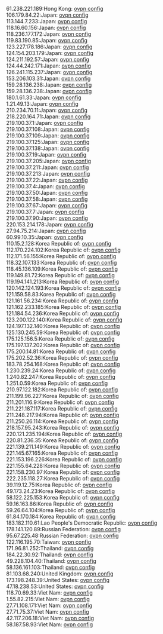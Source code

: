 61.238.221.189:Hong Kong: [ovpn config](vpn/61_238_221_189.ovpn)  
106.179.84.22:Japan: [ovpn config](vpn/106_179_84_22.ovpn)  
113.144.7.233:Japan: [ovpn config](vpn/113_144_7_233.ovpn)  
118.16.60.156:Japan: [ovpn config](vpn/118_16_60_156.ovpn)  
118.236.177.172:Japan: [ovpn config](vpn/118_236_177_172.ovpn)  
119.83.190.85:Japan: [ovpn config](vpn/119_83_190_85.ovpn)  
123.227.178.186:Japan: [ovpn config](vpn/123_227_178_186.ovpn)  
124.154.203.179:Japan: [ovpn config](vpn/124_154_203_179.ovpn)  
124.211.192.57:Japan: [ovpn config](vpn/124_211_192_57.ovpn)  
124.44.242.171:Japan: [ovpn config](vpn/124_44_242_171.ovpn)  
126.241.115.237:Japan: [ovpn config](vpn/126_241_115_237.ovpn)  
153.206.103.31:Japan: [ovpn config](vpn/153_206_103_31.ovpn)  
159.28.136.238:Japan: [ovpn config](vpn/159_28_136_238.ovpn)  
159.28.136.238:Japan: [ovpn config](vpn/159_28_136_238.ovpn)  
180.1.61.33:Japan: [ovpn config](vpn/180_1_61_33.ovpn)  
1.21.49.13:Japan: [ovpn config](vpn/1_21_49_13.ovpn)  
210.234.70.11:Japan: [ovpn config](vpn/210_234_70_11.ovpn)  
218.220.164.71:Japan: [ovpn config](vpn/218_220_164_71.ovpn)  
219.100.37.1:Japan: [ovpn config](vpn/219_100_37_1.ovpn)  
219.100.37.108:Japan: [ovpn config](vpn/219_100_37_108.ovpn)  
219.100.37.109:Japan: [ovpn config](vpn/219_100_37_109.ovpn)  
219.100.37.125:Japan: [ovpn config](vpn/219_100_37_125.ovpn)  
219.100.37.138:Japan: [ovpn config](vpn/219_100_37_138.ovpn)  
219.100.37.19:Japan: [ovpn config](vpn/219_100_37_19.ovpn)  
219.100.37.205:Japan: [ovpn config](vpn/219_100_37_205.ovpn)  
219.100.37.211:Japan: [ovpn config](vpn/219_100_37_211.ovpn)  
219.100.37.213:Japan: [ovpn config](vpn/219_100_37_213.ovpn)  
219.100.37.22:Japan: [ovpn config](vpn/219_100_37_22.ovpn)  
219.100.37.4:Japan: [ovpn config](vpn/219_100_37_4.ovpn)  
219.100.37.50:Japan: [ovpn config](vpn/219_100_37_50.ovpn)  
219.100.37.58:Japan: [ovpn config](vpn/219_100_37_58.ovpn)  
219.100.37.67:Japan: [ovpn config](vpn/219_100_37_67.ovpn)  
219.100.37.7:Japan: [ovpn config](vpn/219_100_37_7.ovpn)  
219.100.37.90:Japan: [ovpn config](vpn/219_100_37_90.ovpn)  
220.153.214.178:Japan: [ovpn config](vpn/220_153_214_178.ovpn)  
27.94.75.214:Japan: [ovpn config](vpn/27_94_75_214.ovpn)  
60.99.10.35:Japan: [ovpn config](vpn/60_99_10_35.ovpn)  
110.15.2.128:Korea Republic of: [ovpn config](vpn/110_15_2_128.ovpn)  
112.170.224.102:Korea Republic of: [ovpn config](vpn/112_170_224_102.ovpn)  
112.171.56.155:Korea Republic of: [ovpn config](vpn/112_171_56_155.ovpn)  
118.32.107.133:Korea Republic of: [ovpn config](vpn/118_32_107_133.ovpn)  
118.45.136.109:Korea Republic of: [ovpn config](vpn/118_45_136_109.ovpn)  
119.149.81.72:Korea Republic of: [ovpn config](vpn/119_149_81_72.ovpn)  
119.194.141.213:Korea Republic of: [ovpn config](vpn/119_194_141_213.ovpn)  
120.142.124.193:Korea Republic of: [ovpn config](vpn/120_142_124_193.ovpn)  
121.159.58.83:Korea Republic of: [ovpn config](vpn/121_159_58_83.ovpn)  
121.161.56.234:Korea Republic of: [ovpn config](vpn/121_161_56_234.ovpn)  
121.162.233.185:Korea Republic of: [ovpn config](vpn/121_162_233_185.ovpn)  
121.184.54.236:Korea Republic of: [ovpn config](vpn/121_184_54_236.ovpn)  
123.200.122.140:Korea Republic of: [ovpn config](vpn/123_200_122_140.ovpn)  
124.197.132.140:Korea Republic of: [ovpn config](vpn/124_197_132_140.ovpn)  
125.130.245.59:Korea Republic of: [ovpn config](vpn/125_130_245_59.ovpn)  
175.125.156.5:Korea Republic of: [ovpn config](vpn/175_125_156_5.ovpn)  
175.197.137.202:Korea Republic of: [ovpn config](vpn/175_197_137_202.ovpn)  
175.200.14.81:Korea Republic of: [ovpn config](vpn/175_200_14_81.ovpn)  
175.202.52.36:Korea Republic of: [ovpn config](vpn/175_202_52_36.ovpn)  
183.78.254.168:Korea Republic of: [ovpn config](vpn/183_78_254_168.ovpn)  
1.230.239.24:Korea Republic of: [ovpn config](vpn/1_230_239_24.ovpn)  
1.240.82.247:Korea Republic of: [ovpn config](vpn/1_240_82_247.ovpn)  
1.251.0.59:Korea Republic of: [ovpn config](vpn/1_251_0_59.ovpn)  
210.97.122.182:Korea Republic of: [ovpn config](vpn/210_97_122_182.ovpn)  
211.199.96.227:Korea Republic of: [ovpn config](vpn/211_199_96_227.ovpn)  
211.201.116.9:Korea Republic of: [ovpn config](vpn/211_201_116_9.ovpn)  
211.221.187.117:Korea Republic of: [ovpn config](vpn/211_221_187_117.ovpn)  
211.248.217.94:Korea Republic of: [ovpn config](vpn/211_248_217_94.ovpn)  
211.250.26.114:Korea Republic of: [ovpn config](vpn/211_250_26_114.ovpn)  
218.157.95.243:Korea Republic of: [ovpn config](vpn/218_157_95_243.ovpn)  
220.121.235.194:Korea Republic of: [ovpn config](vpn/220_121_235_194.ovpn)  
220.81.236.35:Korea Republic of: [ovpn config](vpn/220_81_236_35.ovpn)  
221.139.211.149:Korea Republic of: [ovpn config](vpn/221_139_211_149.ovpn)  
221.145.67.165:Korea Republic of: [ovpn config](vpn/221_145_67_165.ovpn)  
221.153.196.226:Korea Republic of: [ovpn config](vpn/221_153_196_226.ovpn)  
221.155.64.228:Korea Republic of: [ovpn config](vpn/221_155_64_228.ovpn)  
221.158.230.97:Korea Republic of: [ovpn config](vpn/221_158_230_97.ovpn)  
222.235.118.27:Korea Republic of: [ovpn config](vpn/222_235_118_27.ovpn)  
39.119.12.75:Korea Republic of: [ovpn config](vpn/39_119_12_75.ovpn)  
49.173.24.23:Korea Republic of: [ovpn config](vpn/49_173_24_23.ovpn)  
58.122.225.153:Korea Republic of: [ovpn config](vpn/58_122_225_153.ovpn)  
59.16.163.86:Korea Republic of: [ovpn config](vpn/59_16_163_86.ovpn)  
59.26.64.104:Korea Republic of: [ovpn config](vpn/59_26_64_104.ovpn)  
61.84.170.184:Korea Republic of: [ovpn config](vpn/61_84_170_184.ovpn)  
183.182.110.61:Lao People's Democratic Republic: [ovpn config](vpn/183_182_110_61.ovpn)  
178.141.120.89:Russian Federation: [ovpn config](vpn/178_141_120_89.ovpn)  
95.67.225.48:Russian Federation: [ovpn config](vpn/95_67_225_48.ovpn)  
122.116.195.70:Taiwan: [ovpn config](vpn/122_116_195_70.ovpn)  
171.96.81.252:Thailand: [ovpn config](vpn/171_96_81_252.ovpn)  
184.22.30.92:Thailand: [ovpn config](vpn/184_22_30_92.ovpn)  
49.228.104.40:Thailand: [ovpn config](vpn/49_228_104_40.ovpn)  
58.136.161.103:Thailand: [ovpn config](vpn/58_136_161_103.ovpn)  
81.103.68.240:United Kingdom: [ovpn config](vpn/81_103_68_240.ovpn)  
173.198.248.39:United States: [ovpn config](vpn/173_198_248_39.ovpn)  
47.18.238.53:United States: [ovpn config](vpn/47_18_238_53.ovpn)  
118.70.69.33:Viet Nam: [ovpn config](vpn/118_70_69_33.ovpn)  
1.55.82.215:Viet Nam: [ovpn config](vpn/1_55_82_215.ovpn)  
27.71.108.171:Viet Nam: [ovpn config](vpn/27_71_108_171.ovpn)  
27.71.75.37:Viet Nam: [ovpn config](vpn/27_71_75_37.ovpn)  
42.117.206.18:Viet Nam: [ovpn config](vpn/42_117_206_18.ovpn)  
58.187.58.93:Viet Nam: [ovpn config](vpn/58_187_58_93.ovpn)  
